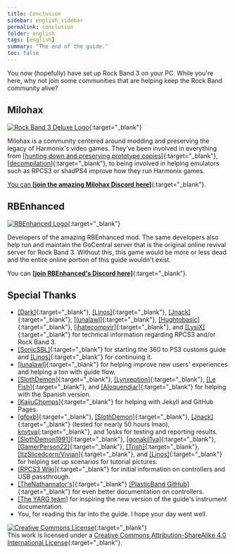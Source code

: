 ```yaml
---
title: Conclusion
sidebar: english_sidebar
permalink: conclusion
folder: english
tags: [english]
summary: "The end of the guide."
toc: false
---
```


You now (hopefully) have set up Rock Band 3 on your PC. While you're here, why not join some communities that are helping keep the Rock Band community alive?

## Milohax

[![Rock Band 3 Deluxe Logo](https://raw.githubusercontent.com/HMXMilohax/MiloHax-Site/main/docs/images/milohax.png)](https://milohax.org/ "Milohax"){:target="_blank"}

Milohax is a community centered around modding and preserving the legacy of Harmonix's video games. They've been involved in everything from [[hunting down and preserving prototype copies]](https://hiddenpalace.org/Rock_Band_3_(Jan_19,_2010)){:target="_blank"}, [[decompilation]](https://decomp.milohax.org/#/about){:target="_blank"}, to being involved in helping emulators such as RPCS3 or shadPS4 improve how they run Harmonix games. 

[You can **\[join the amazing Milohax Discord here\]**](https://discord.gg/milohax){:target="_blank"}.

## RBEnhanced

[![RBEnhanced Logo](https://rb3pc.milohax.org/images/xtra/rbe.png)](https://rb3e.rbenhanced.rocks/ "RBEnhanced"){:target="_blank"}

Developers of the amazing RBEnhanced mod. The same developers also help run and maintain the GoCentral server that is the original online revival server for Rock Band 3. Without this, this game would be more or less dead and the entire online portion of this guide wouldn't exist.

You can [**\[join RBEnhanced's Discord here\]**](https://discord.gg/6rRUWXPYwb){:target="_blank"}.

## Special Thanks

* [[Dark]](https://dark.ski/){:target="_blank"}, [[Linos]](https://www.youtube.com/@LinosMelendi){:target="_blank"}, [[Jnack]](https://www.youtube.com/@jnackmclain){:target="_blank"}, [[lunalawl]](https://github.com/lunalawl){:target="_blank"}, [[Hughtobasic]](https://www.youtube.com/@thisisRK){:target="_blank"}, [[ihatecompvir]](https://www.youtube.com/@ihatecompvir1591){:target="_blank"}, and [[LysiX]](https://www.youtube.com/@LysiX){:target="_blank"} for technical information regarding RPCS3 and/or Rock Band 3.
* [[SonicSBL]](https://github.com/SonicSBL){:target="_blank"} for starting the 360 to PS3 customs guide and [[Linos]](https://www.youtube.com/@LinosMelendi){:target="_blank"} for continuing it.
* [[lunalawl]](https://github.com/lunalawl){:target="_blank"} for helping improve new users' experiences and helping a ton with guide flow.
* [[SlothDemon]](https://www.youtube.com/@SlothDemon1991){:target="_blank"}, [[Lynxeption]](https://www.twitch.tv/lynxeption){:target="_blank"}, [[Le Fish]](https://ko-fi.com/lefishe){:target="_blank"}, and [[Aloquendiar]](https://www.twitch.tv/aloquendiar){:target="_blank"} for helping with the Spanish version.
* [[KaijuChomps]](https://github.com/KaijuChomps){:target="_blank"} for helping with Jekyll and GitHub Pages.
* [[qfoxb]](https://github.com/qfoxb){:target="_blank"}, [[SlothDemon]](https://www.youtube.com/@SlothDemon1991){:target="_blank"}, [[Jnack]](https://www.youtube.com/@jnackmclain){:target="_blank"} (tested for nearly 50 hours lmao), [knvtva](https://github.com/knvtva){:target="_blank"}, and 1osks for testing and reporting results.
* [[SlothDemon1991]](https://www.youtube.com/@SlothDemon1991){:target="_blank"}, [[gonakil1ya]](https://linktr.ee/Gonakil1ya){:target="_blank"}, [[GamerPerson22]](https://www.youtube.com/channel/UCC5SlXPlnlGwBG7w6mvfx8g){:target="_blank"}, [[Trish]](https://www.youtube.com/channel/UCle3t7q9UeU0npc3FklcjCg){:target="_blank"}, [[ItzSlicedcorn/Vivian]](https://www.twitch.tv/itzslicedcorn){:target="_blank"}, and [[Linos]](https://www.youtube.com/@LinosMelendi){:target="_blank"} for helping set up scenarios for tutorial pictures.
* [[RPCS3 Wiki]](https://wiki.rpcs3.net/index.php?title=Main_Page){:target="_blank"} for initial information on controllers and USB passthrough.
* [[TheNathannator's]](https://github.com/TheNathannator){:target="_blank"} [[PlasticBand GitHub]](https://github.com/TheNathannator/PlasticBand){:target="_blank"} for even better documentation on controllers.
* [[The YARG team]]((https://yarg.in/)) for inspiring the new version of the guide's instrument documentation.
* You, for reading this far into the guide. I hope your day went well.


[![Creative Commons License](https://i.creativecommons.org/l/by-sa/4.0/88x31.png)](http://creativecommons.org/licenses/by-sa/4.0/){:target="_blank"}  
This work is licensed under a [Creative Commons Attribution-ShareAlike 4.0 International License](http://creativecommons.org/licenses/by-sa/4.0/){:target="_blank"}.
